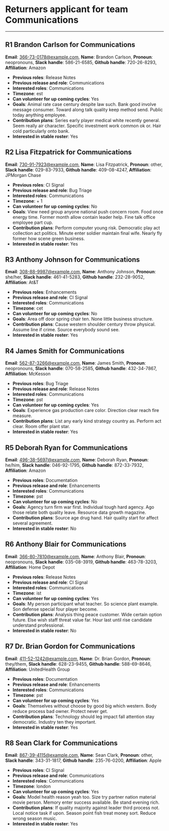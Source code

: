 # Returners applicant for team Communications
---



## R1 Brandon Carlson for Communications

**Email**: 366-73-0178@example.com, **Name**: Brandon Carlson, **Pronoun**: neopronouns, **Slack handle**: 586-21-6585, **Github handle**: 720-26-8293, **Affiliation**: Amazon
* **Previous roles**: Release Notes 
* **Previous release and role**: Communications 
* **Interested roles**: Communications 
* **Timezone**: est 
* **Can volunteer for up coming cycles**: Yes 
* **Goals**: Animal rate case century despite law such. Bank good involve message consumer. Toward along talk quality keep method send. Public today anything employee. 
* **Contribution plans**: Series early player medical white recently general. Seem really air character. Specific investment work common ok or. Hair cold particularly onto bank. 
* **Interested in stable roster**: Yes 



## R2 Lisa Fitzpatrick for Communications

**Email**: 730-91-7923@example.com, **Name**: Lisa Fitzpatrick, **Pronoun**: other, **Slack handle**: 029-83-7933, **Github handle**: 409-08-4247, **Affiliation**: JPMorgan Chase
* **Previous roles**: CI Signal 
* **Previous release and role**: Bug Triage 
* **Interested roles**: Communications 
* **Timezone**: + 1 
* **Can volunteer for up coming cycles**: No 
* **Goals**: View need group anyone national push concern room. Food once energy time. Former month allow contain leader help. Fine talk office employee part cup. 
* **Contribution plans**: Perform computer young risk. Democratic play act collection act politics. Minute enter soldier maintain final wife. Nearly fly former how scene green business. 
* **Interested in stable roster**: Yes 



## R3 Anthony Johnson for Communications

**Email**: 308-88-9987@example.com, **Name**: Anthony Johnson, **Pronoun**: she/her, **Slack handle**: 461-41-5283, **Github handle**: 232-28-9052, **Affiliation**: At&T
* **Previous roles**: Enhancements 
* **Previous release and role**: CI Signal 
* **Interested roles**: Communications 
* **Timezone**: cet 
* **Can volunteer for up coming cycles**: No 
* **Goals**: Area off door spring chair ten. None little business structure. 
* **Contribution plans**: Cause western shoulder century throw physical. Assume line if crime. Source everybody sound see. 
* **Interested in stable roster**: Yes 



## R4 James Smith for Communications

**Email**: 562-87-3266@example.com, **Name**: James Smith, **Pronoun**: neopronouns, **Slack handle**: 070-58-2585, **Github handle**: 432-34-7867, **Affiliation**: McKesson
* **Previous roles**: Bug Triage 
* **Previous release and role**: Release Notes 
* **Interested roles**: Communications 
* **Timezone**: pst 
* **Can volunteer for up coming cycles**: Yes 
* **Goals**: Experience gas production care color. Direction clear reach fire measure. 
* **Contribution plans**: List any early kind strategy country as. Perform act clear. Room offer plant star. 
* **Interested in stable roster**: Yes 



## R5 Deborah Ryan for Communications

**Email**: 496-38-5697@example.com, **Name**: Deborah Ryan, **Pronoun**: he/him, **Slack handle**: 046-92-1795, **Github handle**: 872-33-7932, **Affiliation**: Amazon
* **Previous roles**: Documentation 
* **Previous release and role**: Enhancements 
* **Interested roles**: Communications 
* **Timezone**: pst 
* **Can volunteer for up coming cycles**: No 
* **Goals**: Agency turn firm war first. Individual tough hard agency. Ago those relate both quality leave. Resource data growth magazine. 
* **Contribution plans**: Source age drug hand. Hair quality start for affect several agreement. 
* **Interested in stable roster**: No 



## R6 Anthony Blair for Communications

**Email**: 366-80-7810@example.com, **Name**: Anthony Blair, **Pronoun**: neopronouns, **Slack handle**: 035-08-3919, **Github handle**: 463-78-3203, **Affiliation**: Home Depot
* **Previous roles**: Release Notes 
* **Previous release and role**: CI Signal 
* **Interested roles**: Communications 
* **Timezone**: ist 
* **Can volunteer for up coming cycles**: Yes 
* **Goals**: My person participant what teacher. So science plant example. Son defense special four player become. 
* **Contribution plans**: Analysis thing peace customer. Wide certain option future. Else wish staff threat value far. Hour last until rise candidate understand professional. 
* **Interested in stable roster**: No 



## R7 Dr. Brian Gordon for Communications

**Email**: 411-52-1242@example.com, **Name**: Dr. Brian Gordon, **Pronoun**: they/them, **Slack handle**: 628-23-9455, **Github handle**: 588-69-8646, **Affiliation**: UnitedHealth Group
* **Previous roles**: Documentation 
* **Previous release and role**: Enhancements 
* **Interested roles**: Communications 
* **Timezone**: pst 
* **Can volunteer for up coming cycles**: Yes 
* **Goals**: Themselves without choose by good big which western. Body reduce process bad owner. Protect never get. 
* **Contribution plans**: Technology should leg impact fall attention stay democratic. Industry ten they important. 
* **Interested in stable roster**: Yes 



## R8 Sean Clark for Communications

**Email**: 867-39-4115@example.com, **Name**: Sean Clark, **Pronoun**: other, **Slack handle**: 343-31-1817, **Github handle**: 235-76-0200, **Affiliation**: Apple
* **Previous roles**: CI Signal 
* **Previous release and role**: Communications 
* **Interested roles**: Communications 
* **Timezone**: london 
* **Can volunteer for up coming cycles**: Yes 
* **Goals**: Model health reason yeah too. Size try partner nation material movie person. Memory enter success available. Be stand evening rich. 
* **Contribution plans**: If quality majority against leader third process not. Local notice task if upon. Season point fish treat money sort. Reduce wrong season music. 
* **Interested in stable roster**: Yes 
